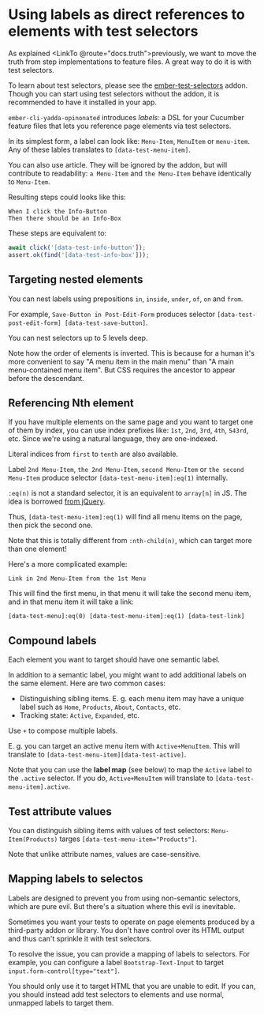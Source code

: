 # Using labels as direct references to elements with test selectors

As explained <LinkTo @route="docs.truth">previously</LinkTo>, we want to move the truth from step implementations to feature files. A great way to do it is with test selectors.

To learn about test selectors, please see the [ember-test-selectors](https://github.com/simplabs/ember-test-selectors) addon. Though you can start using test selectors without the addon, it is recommended to have it installed in your app.

`ember-cli-yadda-opinonated` introduces *labels*: a DSL for your Cucumber feature files that lets you reference page elements via test selectors.

In its simplest form, a label can look like: `Menu-Item`, `MenuItem` or `menu-item`. Any of these lables translates to `[data-test-menu-item]`.

You can also use article. They will be ignored by the addon, but will contribute to readability: `a Menu-Item` and `the Menu-Item` behave identically to `Menu-Item`.

Resulting steps could looks like this:

```feature
When I click the Info-Button
Then there should be an Info-Box
```

These steps are equivalent to:

```js
await click('[data-test-info-button']);
assert.ok(find('[data-test-info-box']));
```



## Targeting nested elements

You can nest labels using prepositions `in`, `inside`, `under`, `of`, `on` and `from`.

For example, `Save-Button in Post-Edit-Form` produces selector `[data-test-post-edit-form] [data-test-save-button]`.

You can nest selectors up to 5 levels deep.

Note how the order of elements is inverted. This is because for a human it's more convenient to say "A menu item in the main menu" than "A main menu-contained menu item". But CSS requires the ancestor to appear before the descendant.



## Referencing Nth element

If you have multiple elements on the same page and you want to target one of them by index, you can use index prefixes like: `1st`, `2nd`, `3rd`, `4th`, `543rd`, etc. Since we're using a natural language, they are one-indexed.

Literal indices from `first` to `tenth` are also available.

Label `2nd Menu-Item`, `the 2nd Menu-Item`, `second Menu-Item` or `the second Menu-Item` produce selector `[data-test-menu-item]:eq(1)` internally.

`:eq(n)` is not a standard selector, it is an equivalent to `array[n]` in JS. The idea is borrowed [from jQuery](https://api.jquery.com/eq-selector/).

Thus, `[data-test-menu-item]:eq(1)` will find all menu items on the page, then pick the second one.

Note that this is totally different from `:nth-child(n)`, which can target more than one element!

Here's a more complicated example:

    Link in 2nd Menu-Item from the 1st Menu

This will find the first menu, in that menu it will take the second menu item, and in that menu item it will take a link:

    [data-test-menu]:eq(0) [data-test-menu-item]:eq(1) [data-test-link]



## Compound labels

Each element you want to target should have one semantic label.

In addition to a semantic label, you might want to add additional labels on the same element. Here are two common cases:

* Distinguishing sibling items. E. g. each menu item may have a unique label such as `Home`, `Products`, `About`, `Contacts`, etc.
* Tracking state: `Active`, `Expanded`, etc.

Use `+` to compose multiple labels.

E. g. you can target an active menu item with `Active+MenuItem`. This will translate to `[data-test-menu-item][data-test-active]`.

Note that you can use the **label map** (see below) to map the `Active` label to the `.active` selector. If you do, `Active+MenuItem` will translate to `[data-test-menu-item].active`.



## Test attribute values

You can distinguish sibling items with values of test selectors: `Menu-Item(Products)` targes `[data-test-menu-item="Products"]`.

Note that unlike attribute names, values are case-sensitive.



## Mapping labels to selectos

Labels are designed to prevent you from using non-semantic selectors, which are pure evil. But there's a situation where this evil is inevitable.

Sometimes you want your tests to operate on page elements produced by a third-party addon or library. You don't have control over its HTML output and thus can't sprinkle it with test selectors.

To resolve the issue, you can provide a mapping of labels to selectors. For example, you can configure a label `Bootstrap-Text-Input` to target `input.form-control[type="text"]`.

You should only use it to target HTML that you are unable to edit. If you can, you should instead add test selectors to elements and use normal, unmapped labels to target them.
